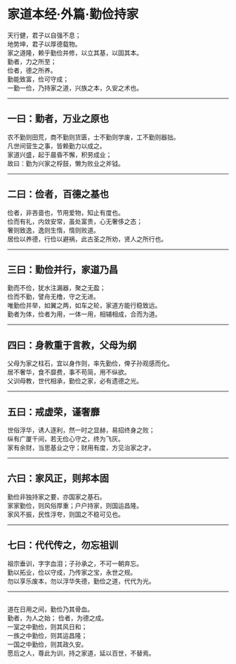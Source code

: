 # 家道本经·外篇·勤俭持家

天行健，君子以自强不息；  
地势坤，君子以厚德载物。  
家之道隆，赖乎勤俭并修，以立其基，以固其本。  
勤者，力之所至；  
俭者，德之所养。  
勤能致富，俭可守成；  
一勤一俭，乃持家之道，兴族之本，久安之术也。

---

## 一曰：勤者，万业之原也

农不勤则田荒，商不勤则货匮，士不勤则学废，工不勤则器拙。  
凡世间营生之事，皆赖勤力以成之。  
家道兴盛，起于晨昏不懈，积劳成业；  
故曰：勤为兴家之桴鼓，懒为败业之斧钺。

---

## 二曰：俭者，百德之基也

俭者，非吝啬也，节用爱物，知止有度也。  
俭而有礼，内敛安常，虽处富贵，心无奢侈之态；  
奢则致逸，逸则生惰，惰则败道。  
居俭以养德，行俭以避祸，此古圣之所劝，贤人之所行也。

---

## 三曰：勤俭并行，家道乃昌

勤而不俭，犹水注漏器，聚之无盈；  
俭而不勤，譬舟无橹，守之无进。  
唯勤俭并举，如翼之两，如车之轮，家道方能行稳致远。  
勤者为体，俭者为用，一体一用，相辅相成，合而为道。

---

## 四曰：身教重于言教，父母为纲

父母为家之柱石，宜以身作则，率先勤俭，俾子孙观感而化。  
居不奢华，食不靡费，事不苟简，用不纵欲。  
父训母教，世代相承，勤俭之家，必有遗德之光。

---

## 五曰：戒虚荣，谨奢靡

世俗浮华，诱人逐利，然一时之显赫，易招终身之败；  
纵有广厦千间，若无俭心守之，终为飞灰。  
家有余财，当思基业之守；财用有度，方见治家之才。

---

## 六曰：家风正，则邦本固

勤俭非独持家之要，亦国家之基石。  
家家勤俭，则风俗厚重；户户持家，则国运昌隆。  
家风不振，民性浮夸，则国之不稳可见也。

---

## 七曰：代代传之，勿忘祖训

祖宗垂训，字字血泪；子孙承之，不可一朝弃忘。  
勤以拓业，俭以守成，乃传家之宝，永世之规。  
勿以享乐废本，勿以浮华失德，勤俭之道，代代为光。

---

##

道在日用之间，勤俭乃其骨血。  
勤者，为人之始；
俭者，为德之成。  
一室之中勤俭，则其风日和；  
一族之中勤俭，则其运昌隆；  
一国之中勤俭，则其政久安。  
愿后之人，尊此为训，持之家道，延以百世，不替焉。
